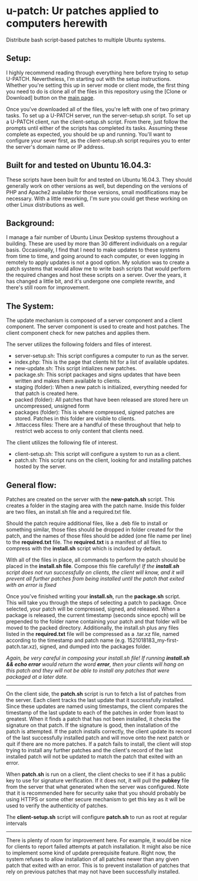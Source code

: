 # u-patch: Ur patches applied to computers herewith
Distribute bash script-based patches to multiple Ubuntu systems.

Setup:
---
I highly recommend reading through everything here before trying to setup U-PATCH. Nevertheless, I'm starting out with the setup instructions. Whether you're setting this up in server mode or client mode, the first thing you need to do is clone all of the files in this repository using the [Clone or Download] button on the [main page](https://github.com/nbros652/u-patch).

Once you've downloaded all of the files, you're left with one of two primary tasks. To set up a U-PATCH server, run the server-setup.sh script. To set up a U-PATCH client, run the client-setup.sh script. From there, just follow the prompts until either of the scripts has completed its tasks. Assuming these complete as expected, you should be up and running. You'll want to configure your sever first, as the client-setup.sh script requires you to enter the server's domain name or IP address.

Built for and tested on Ubuntu 16.04.3:
---
These scripts have been built for and tested on Ubuntu 16.04.3. They should generally work on other versions as well, but depending on the versions of PHP and Apache2 available for those versions, small modifications may be necessary. With a little reworking, I'm sure you could get these working on other Linux distributions as well.

Background:
---
I manage a fair number of Ubuntu Linux Desktop systems throughout a building. These are used by more than 30 different individuals on a regular basis. Occasionally, I find that I need to make updates to these systems from time to time, and going around to each computer, or even logging in remotely to apply updates is not a good option. My solution was to create a patch systems that would allow me to write bash scripts that would perform the required changes and host these scripts on a server. Over the years, it has changed a little bit, and it's undergone one complete rewrite, and there's still room for improvement.

The System:
---
The update mechanism is composed of a server component and a client component. The server component is used to create and host patches. The client component check for new patches and applies them.

The server utilizes the following folders and files of interest.
* server-setup.sh: This script configures a computer to run as the server.
* index.php: This is the page that clients hit for a list of available updates.
* new-update.sh: This script intializes new patches.
* package.sh: This script packages and signs updates that have been written and makes them available to clients.
* staging (folder): When a new patch is initialized, everything needed for that patch is created here.
* packed (folder): All patches that have been released are stored here un uncompressed, unsigned form
* packages (folder): This is where compressed, signed patches are stored. Patches in this folder are visible to clients.
* .httaccess files: There are a handful of these throughout that help to restrict web access to only content that clients need.

The client utilizes the following file of interest.
* client-setup.sh: This script will configure a system to run as a client.
* patch.sh: This script runs on the client, looking for and installing patches hosted by the server.

General flow:
---
Patches are created on the server with the **new-patch.sh** script. This creates a folder in the staging area with the patch name. Inside this folder are two files, an install.sh file and a required.txt file.

Should the patch require additional files, like a .deb file to install or something similar, those files should be dropped in folder created for the patch, and the names of those files should be added (one file name per line) to the **required.txt** file. The **required.txt** is a manifest of all files to compress with the **install.sh** script which is included by default.

With all of the files in place, all commands to perform the patch should be placed in the **install.sh file**. Compose this file carefully! *If the **install.sh** script does not run successfully on clients, the client will know, and it will prevent all further patches from being installed until the patch that exited with an error is fixed*

Once you've finished writing your **install.sh**, run the **package.sh** script. This will take you through the steps of selecting a patch to package. Once selected, your patch will be compressed, signed, and released. When a package is released, the current timestamp (seconds since epoch) will be prepended to the folder name containing your patch and that folder will be moved to the packed directory. Additionally, the install.sh plus any files listed in the **required.txt** file will be compressed as a .tar.xz file, named according to the timestamp and patch name (e.g. 1521018183_my-first-patch.tar.xz), signed, and dumped into the packages folder.

*Again, be very careful in composing your install.sh file! If running **install.sh && echo error** would return the word **error**, then your clients will hang on this patch and they will not be able to install any patches that were packaged at a later date.*

---

On the client side, the **patch.sh** script is run to fetch a list of patches from the server. Each client tracks the last update that it successfully installed. Since these updates are named using timestamps, the client compares the timestamp of the last update to each of the patches in order from least to greatest. When it finds a patch that has not been installed, it checks the signature on that patch. If the signature is good, then installation of the patch is attempted. If the patch installs correctly, the client update its record of the last successfully installed patch and will move onto the next patch or quit if there are no more patches. If a patch fails to install, the client will stop trying to install any further patches and the client's record of the last installed patch will not be updated to match the patch that exited with an error.

When **patch.sh** is run on a client, the client checks to see if it has a public key to use for signature verification. If it does not, it will pull the **pubkey** file from the server that what generated when the server was configured. Note that it is recommended here for security sake that you should probably be using HTTPS or some other secure mechanism to get this key as it will be used to verify the authenticity of patches.

The **client-setup.sh** script will configure **patch.sh** to run as root at regular intervals

--- 

There is plenty of room for improvement here. For example, it would be nice for clients to report failed attempts at patch installation. It might also be nice to implement some kind of update prerequisite feature. Right now, the system refuses to allow installation of all patches newer than any given patch that exited with an error. This is to prevent installation of patches that rely on previous patches that may not have been successfully installed.
